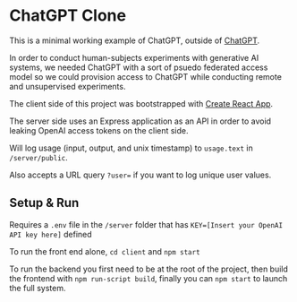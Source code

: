 # ChatGPT Clone

This is a minimal working example of ChatGPT, outside of [ChatGPT](https://chat.openai.com/).

In order to conduct human-subjects experiments with generative AI systems, we needed ChatGPT with a sort of psuedo federated access model so we could provision access to ChatGPT while conducting remote and unsupervised experiments.

The client side of this project was bootstrapped with [Create React App](https://github.com/facebook/create-react-app).

The server side uses an Express application as an API in order to avoid leaking OpenAI access tokens on the client side.

Will log usage (input, output, and unix timestamp) to `usage.text` in `/server/public`.

Also accepts a URL query `?user=` if you want to log unique user values.

## Setup & Run

Requires a `.env` file in the `/server` folder that has `KEY=[Insert your OpenAI API key here]` defined

To run the front end alone, `cd client` and `npm start`

To run the backend you first need to be at the root of the project, then build the frontend with `npm run-script build`, finally you can `npm start` to launch the full system.
